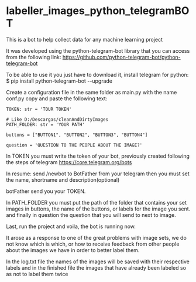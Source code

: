 # labeller_images_python_telegramBOT

This is a bot to help collect data for any machine learning project

It was developed using the python-telegram-bot library that you can access from the following link: https://github.com/python-telegram-bot/python-telegram-bot

To be able to use it you just have to download it, install telegram for python:
$ pip install python-telegram-bot --upgrade

Create a configuration file in the same folder as main.py with the name conf.py
copy and paste the following text:

    TOKEN: str = 'TOUR TOKEN'

    # Like D:/Descargas/cleanAndDirtyImages
    PATH_FOLDER: str = 'YOUR PATH'
    
    buttons = ["BUTTON1", "BUTTON2", "BUTTON3", "BUTTON4"]
    
    question = 'QUESTION TO THE PEOPLE ABOUT THE IMAGE?'

In TOKEN you must write the token of your bot, previously created following the steps of telegram
https://core.telegram.org/bots

  In resume:
  send /newbot to BotFather from your telegram
  then you must set the name, shortname and description(optional)
  
  botFather send you your TOKEN.
  
In PATH_FOLDER you must put the path of the folder that contains your set images
in buttons, the name of the buttons, or labels for the image you sent.
and finally in question the question that you will send to next to image.

Last, run the project and voila, the bot is running now.

It arose as a response to one of the great problems with image sets, we do not know which is which, or how to receive feedback from other people about the images we have in order to better label them.

In the log.txt file the names of the images will be saved with their respective labels and in the finished file the images that have already been labeled so as not to label them twice
